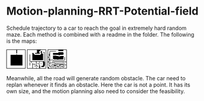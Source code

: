 # Motion-planning-RRT-Potential-field
Schedule trajectory to a car to reach the goal in extremely hard random maze.
Each method is combined with a readme in the folder.
The following is the maps:


![map1](https://github.com/TianrongChen/Motion-planning-RRT-Potential-field/blob/master/map_1.png)
![map2](https://github.com/TianrongChen/Motion-planning-RRT-Potential-field/blob/master/map_2.png)
![map3](https://github.com/TianrongChen/Motion-planning-RRT-Potential-field/blob/master/map_3.png)

Meanwhile, all the road will generate random obstacle. The car need to replan whenever it finds an obstacle. Here the car is not a point. It has its own size, and the motion planning also need to consider the feasibility.
